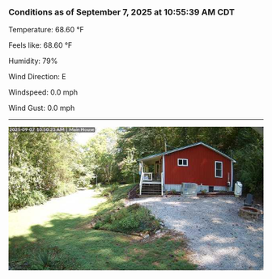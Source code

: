 ### Conditions as of September 7, 2025 at 10:55:39 AM CDT 

Temperature: 68.60 &deg;F

Feels like: 68.60 &deg;F

Humidity: 79%

Wind Direction: E

Windspeed: 0.0 mph

Wind Gust: 0.0 mph

---

<img src="./images/latest.jpeg"/>

